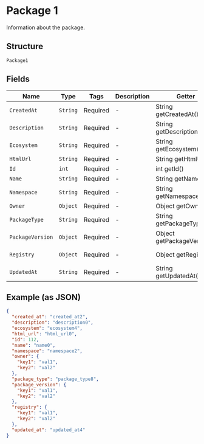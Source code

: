 
# Package 1

Information about the package.

## Structure

`Package1`

## Fields

| Name | Type | Tags | Description | Getter | Setter |
|  --- | --- | --- | --- | --- | --- |
| `CreatedAt` | `String` | Required | - | String getCreatedAt() | setCreatedAt(String createdAt) |
| `Description` | `String` | Required | - | String getDescription() | setDescription(String description) |
| `Ecosystem` | `String` | Required | - | String getEcosystem() | setEcosystem(String ecosystem) |
| `HtmlUrl` | `String` | Required | - | String getHtmlUrl() | setHtmlUrl(String htmlUrl) |
| `Id` | `int` | Required | - | int getId() | setId(int id) |
| `Name` | `String` | Required | - | String getName() | setName(String name) |
| `Namespace` | `String` | Required | - | String getNamespace() | setNamespace(String namespace) |
| `Owner` | `Object` | Required | - | Object getOwner() | setOwner(Object owner) |
| `PackageType` | `String` | Required | - | String getPackageType() | setPackageType(String packageType) |
| `PackageVersion` | `Object` | Required | - | Object getPackageVersion() | setPackageVersion(Object packageVersion) |
| `Registry` | `Object` | Required | - | Object getRegistry() | setRegistry(Object registry) |
| `UpdatedAt` | `String` | Required | - | String getUpdatedAt() | setUpdatedAt(String updatedAt) |

## Example (as JSON)

```json
{
  "created_at": "created_at2",
  "description": "description0",
  "ecosystem": "ecosystem4",
  "html_url": "html_url0",
  "id": 112,
  "name": "name0",
  "namespace": "namespace2",
  "owner": {
    "key1": "val1",
    "key2": "val2"
  },
  "package_type": "package_type8",
  "package_version": {
    "key1": "val1",
    "key2": "val2"
  },
  "registry": {
    "key1": "val1",
    "key2": "val2"
  },
  "updated_at": "updated_at4"
}
```

